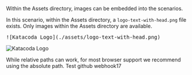 Within the Assets directory, images can be embedded into the scenarios.

In this scenario, within the Assets directory, a `logo-text-with-head.png` file exists. Only images within the Assets directory are available.

<pre>
![Katacoda Logo](./assets/logo-text-with-head.png)
</pre>

![Katacoda Logo](./assets/logo-text-with-head.png)

While relative paths can work, for most browser support we recommend using the absolute path.
Test github webhook17
